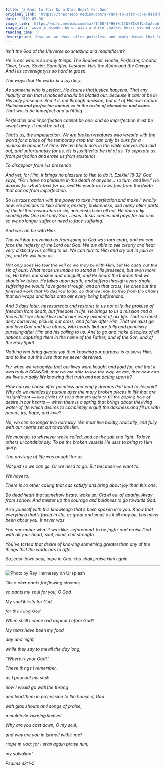 ```yaml
---
title: "A Rant to Stir Up a Dead Heart For God"
original_link: 'https://thecreedo.medium.com/a-rant-to-stir-up-a-dead-heart-for-god-e7af6af29a1'
date: '2019-05-06'
image_link: 'https://miro.medium.com/max/1400/1*H6YEd1tNSZCs0IVatuAsoA.jpeg'
image_alt: 'zoom in wooden bench with a white chalked heart etched onto a board'
reading_time: 5
description: 'How can we chase after pointless and empty dreams that lead to despair? Why do we mindlessly pursue after the many broken pieces in life that are insignificant — like grains of sand that struggle to fill the gaping hole of desire in our hearts — when there is a spring that brings about the living water of life which desires to completely engulf the darkness and fill us with peace, joy, hope, and love?'
---
```

_Isn’t the God of the Universe so amazing and magnificent?_

_He is one who is so many things. The Redeemer, Healer, Perfecter, Creator, Giver, Lover, Savior, Sanctifier, Restorer. He’s the Alpha and the Omega. And His sovereignty is so hard to grasp._

_The ways that He works is a mystery._

_As someone who is perfect, He desires that justice happens. That any iniquity or sin that is noticed should be blotted out, because it cannot be in His holy presence. And it is not through decision, but out of His own nature. Holiness and perfection cannot be in the realm of blemishes and scars. That would be imperfect and unfitting._

_Perfection and imperfection cannot be one, and so imperfection must be swept away. It must be rid of._

_That’s us, the imperfection. We are broken creatures who wrestle with the world for a piece of the temporary crop that can only be ours for a minuscule amount of time. We are black dots in the white canvas God laid out, and unfortunately for us, He is justified to be rid of us. To separate us from perfection and erase us from existence._

_To disappear from His presence._

_And yet, for Him, it brings no pleasure to Him to do it. Ezekiel 18:32, God says, “For I have no pleasure in the death of anyone… so turn, and live.” He desires for what’s best for us, and He wants us to be free from the death that comes from imperfection._

_So He takes action with the power to take imperfection and make it wholly new. He decides to take shame, anxiety, brokenness, and many other parts of the lot that associates to sin, and casts them all out. He does it by sending His One and only Son, Jesus. Jesus comes and pays for our sins so we no longer suffer or need to face suffering._

_And we can be with Him._

_The veil that prevented us from going to God was torn apart, and we can face the majesty of the Lord our God. We are able to see clearly and hear very distinctly His calling to us. We can turn to Him and cry out in pain or joy, and He will hear us._

_Not only does He tear the veil so we may be with Him, but He casts out the sin of ours. What made us unable to stand in His presence, but even more so, He takes our shame and our guilt, and He bears the burden that we should’ve taken. He takes upon death, and suffers through every single suffering we would have gone through, and on that cross, He cries out the finished work that He desired to do, so that we may be free from the chains that sin wraps and holds onto our every being beforehand._

_And 3 days later, he resurrects and restores to us not only the promise of freedom from death, but freedom in life. He brings to us a mission and a focus that we should live out in our every moment of our life. That we must deny ourselves, pick up our cross, and follow after Him. That we must go and love God and love others, with hearts that are fully and genuinely pursuing after Him and his calling to us. And to go and make disciples of all nations, baptizing them in the name of the Father, and of the Son, and of the Holy Spirit._

_Nothing can bring greater joy than knowing our purpose is to serve Him, and to live out the lives that we never deserved._

_For when we recognize that our lives were bought and paid for, and that it was truly a SCANDAL that we are able to live the way we are, then how can we live our daily life knowing that truth and not acting upon it?_

_How can we chase after pointless and empty dreams that lead to despair? Why do we mindlessly pursue after the many broken pieces in life that are insignificant — like grains of sand that struggle to fill the gaping hole of desire in our hearts — when there is a spring that brings about the living water of life which desires to completely engulf the darkness and fill us with peace, joy, hope, and love?_

_No, we can no longer live normally. We must live boldly, radically, and fully with our hearts set out towards Him._

_We must go, to wherever we’re called, and be the salt and light. To love others unconditionally. To be the broken vessels He uses to bring to Him glory._

_The privilege of life was bought for us._

_Not just so we can go. Or we need to go. But because we want to._

_We have to._

_There is no other calling that can satisfy and bring about joy than this one._

_So dead heart that somehow beats, wake up. Crawl out of apathy. Away from sorrow. And muster up the courage and boldness to go towards God._

_Arm yourself with this knowledge that’s been spoken into you. Know that everything that’s faced in life, as great and small as it all may be, has never been about you. It never was._

_You remember what it was like, beforehand, to be joyful and praise God with all your heart, soul, mind, and strength._

_You’ve tasted that desire of knowing something greater than any of the things that the world has to offer._

_So, cast down soul, hope in God. You shall praise Him again._

---

![](https://miro.medium.com/max/1400/1*60nGeS-74A4IYdHBwTRNrA.jpeg "Photo by Ray Hennessy on Unsplash")

_"As a deer pants for flowing streams,_

_so pants my soul for you, O God._

_My soul thirsts for God,_

_for the living God._

_When shall I come and appear before God?_

_My tears have been my food_

_day and night,_

_while they say to me all the day long,_

_“Where is your God?”_

_These things I remember,_

_as I pour out my soul:_

_how I would go with the throng_

_and lead them in procession to the house of God_

_with glad shouts and songs of praise,_

_a multitude keeping festival._

_Why are you cast down, O my soul,_

_and why are you in turmoil within me?_

_Hope in God; for I shall again praise him,_

_my salvation"_

_Psalms 42:1–5_